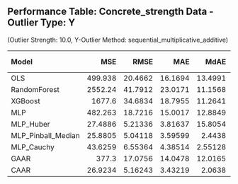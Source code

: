 ## Performance Table: Concrete_strength Data - Outlier Type: Y
(Outlier Strength: 10.0, Y-Outlier Method: sequential_multiplicative_additive)

| Model              |       MSE |     RMSE |      MAE |     MdAE |        R² |   Training Time (s) |
|:-------------------|----------:|---------:|---------:|---------:|----------:|--------------------:|
| OLS                |  499.938  | 20.4662  | 16.1694  | 13.4991  | -0.810805 |         0.000406011 |
| RandomForest       | 2552.24   | 41.7912  | 23.0171  | 11.1568  | -8.18459  |         0.157139    |
| XGBoost            | 1677.6    | 34.6834  | 18.7955  | 11.2641  | -5.02286  |         0.0163601   |
| MLP                |  482.263  | 18.7216  | 15.0017  | 12.8849  | -0.746168 |         0.133823    |
| MLP_Huber          |   27.4886 |  5.21336 |  3.81637 | 15.8054  |  0.900304 |         0.126088    |
| MLP_Pinball_Median |   25.8805 |  5.04118 |  3.59599 |  2.4438  |  0.906154 |         0.189144    |
| MLP_Cauchy         |   43.6259 |  6.55364 |  4.38514 |  2.55128 |  0.841599 |         0.151959    |
| GAAR               |  377.3    | 17.0756  | 14.0478  | 12.0165  | -0.369206 |         0.445919    |
| CAAR               |   26.9234 |  5.16243 |  3.43219 |  2.0638  |  0.902313 |         0.222804    |
